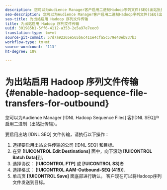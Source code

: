 ```yaml
---
description: 您可以为Audience Manager客户启用二进制Hadoop序列文件(SEQ)出站批量传输。
seo-description: 您可以为Audience Manager客户启用二进制Hadoop序列文件(SEQ)出站批量传输。
seo-title: 为出站启用 Hadoop 序列文件传输
title: 为出站启用 Hadoop 序列文件传输
uuid: 301985b1-5ff6-4112-a353-2e5a97e7eec0
translation-type: tm+mt
source-git-commit: 57d7a92265e565b6c411e4cfa5c579e40eb837b3
workflow-type: tm+mt
source-wordcount: '113'
ht-degree: 18%

---
```



# 为出站启用 Hadoop 序列文件传输 {#enable-hadoop-sequence-file-transfers-for-outbound}

您可以为Audience Manager [!DNL Hadoop Sequence Files] 客[!DNL SEQ]户启用二进制（出站批传输）。

<!-- REMOVED FROM PUBLIC DOCS: The advantages of using [!DNL Hadoop SEQ] files are listed in the [public documentation](https://marketing.adobe.com/resources/help/en_US/aam/outbound-seq-files.html). -->

要启用出站 [!DNL SEQ] 文件传输，请执行以下操作：

1. 选择要启用出站文件传输的公司 [!DNL SEQ] 和目标。
1. 在界 **[!UICONTROL Edit Destinations]** 面中，向下滚动 **[!UICONTROL Batch Data]**&#x200B;到。
1. 选择协议： **[!UICONTROL FTP]** 或 **[!UICONTROL S3]**&#x200B;者
1. 选择格式： **[!UICONTROL AAM-Outbound-SEQ (415)]**.
1. 单击页 **[!UICONTROL Save]** 面底部进行确认。 客户现在可以将Hadoop序列文件发送到目标。